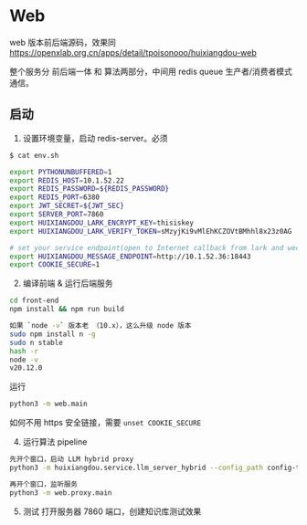 # Web

web 版本前后端源码，效果同 https://openxlab.org.cn/apps/detail/tpoisonooo/huixiangdou-web

整个服务分 前后端一体 和 算法两部分，中间用 redis queue 生产者/消费者模式通信。

## 启动

1. 设置环境变量，启动 redis-server。必须

```bash
$ cat env.sh

export PYTHONUNBUFFERED=1
export REDIS_HOST=10.1.52.22
export REDIS_PASSWORD=${REDIS_PASSWORD}
export REDIS_PORT=6380
export JWT_SECRET=${JWT_SEC}
export SERVER_PORT=7860
export HUIXIANGDOU_LARK_ENCRYPT_KEY=thisiskey
export HUIXIANGDOU_LARK_VERIFY_TOKEN=sMzyjKi9vMlEhKCZOVtBMhhl8x23z0AG

# set your service endpoint(open to Internet callback from lark and wechat)
export HUIXIANGDOU_MESSAGE_ENDPOINT=http://10.1.52.36:18443
export COOKIE_SECURE=1
```

2. 编译前端 & 运行后端服务

```bash
cd front-end
npm install && npm run build

如果 `node -v` 版本老 （10.x），这么升级 node 版本
sudo npm install n -g
sudo n stable
hash -r
node -v
v20.12.0
```

运行

```bash
python3 -m web.main
```

如何不用 https 安全链接，需要 `unset COOKIE_SECURE`

4. 运行算法 pipeline

```bash
先开个窗口，启动 LLM hybrid proxy
python3 -m huixiangdou.service.llm_server_hybrid --config_path config-template.ini

再开个窗口，监听服务
python3 -m web.proxy.main
```

5. 测试
打开服务器 7860 端口，创建知识库测试效果
